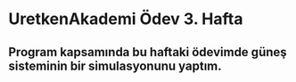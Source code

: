 # UretkenAkademi Ödev 3. Hafta

## Program kapsamında bu haftaki ödevimde güneş sisteminin bir simulasyonunu yaptım.
